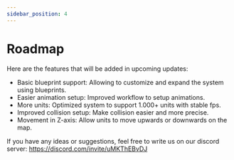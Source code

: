```yaml
---
sidebar_position: 4
---
```


# Roadmap

Here are the features that will be added in upcoming updates:

- Basic blueprint support: Allowing to customize and expand the system using blueprints.
- Easier animation setup: Improved workflow to setup animations.
- More units: Optimized system to support 1.000+ units with stable fps.
- Improved collision setup: Make collision easier and more precise.
- Movement in Z-axis: Allow units to move upwards or downwards on the map.

If you have any ideas or suggestions, feel free to write us on our discord server: https://discord.com/invite/uMKThEBvDJ
